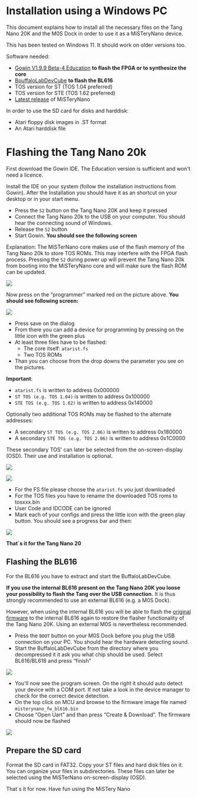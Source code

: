 # Installation using a Windows PC

This document explains how to install all the necessary files on the
Tang Nano 20K and the M0S Dock in order to use it as a MiSTeryNano
device.

This has been tested on Windows 11. It should work on older versions too.

Software needed:

  - [Gowin V1.9.9 Beta-4 Education](https://www.gowinsemi.com/en/support/home/) **to flash the FPGA or to synthesize the core**
  - [BouffaloLabDevCube](https://dev.bouffalolab.com/download) **to flash the BL616**
  - TOS version for ST (TOS 1.04 preferred)
  - TOS version for STE (TOS 1.62 preferred)
  - [Latest release](https://github.com/harbaum/MiSTeryNano/releases/latest) of MiSTeryNano

In order to use the SD card for disks and harddisk:

  - Atari floppy disk images in .ST format
  - An Atari harddisk file

# Flashing the Tang Nano 20k

First download the Gowin IDE. The Education version is sufficient and
won't need a licence.

Install the IDE on your system (follow the installation instructions
from Gowin).  After the Installation you should have it as an shortcut
on your desktop or in your start menu.

 - Press the ```S2``` button on the Tang Nano 20K and keep it pressed
 - Connect the Tang Nano 20k to the USB on your computer. You should hear the connecting sound of Windows.
 - Release the ```S2``` button
 - Start Gowin. **You should see the following screen**

Explanation: The MiSTerNano core makes use of the flash memory of the
Tang Nano 20k to store TOS ROMs. This may interfere with the FPGA
flash process. Pressing the ```S2``` during power up will prevent the
Tang Nano 20k from booting into the MiSTeryNano core and will make sure
the flash ROM can be updated.

![](https://github.com/harbaum/MiSTeryNano/blob/main/images/gowin1.jpg)

Now press on the “programmer” marked red on the picture above. **You
should see following screen:**

![](https://github.com/harbaum/MiSTeryNano/blob/main/images/device.png)

-   Press save on the dialog
-   From there you can add a device for programming by pressing on the little
    icon with the green plus
-   At least three files have to be flashed:
    - The core itself: ```atarist.fs```
    - Two TOS ROMs
-   Than you can choose from the drop downs the parameter you see on the
    pictures.

**Important**:

  - ```atarist.fs``` is written to address 0x000000
  - ```ST TOS (e.g. TOS 1.04)``` is written to address 0x100000
  - ```STE TOS (e.g. TOS 1.62)``` is written to address 0x140000

Optionally two additional TOS ROMs may be flashed to the alternate
addresses:

  - A secondary ```ST TOS (e.g. TOS 2.06)``` is written to address 0x180000
  - A secondary ```STE TOS (e.g. TOS 2.06)``` is written to address 0x1C0000

These secondary TOS' can later be selected from the on-screen-display (OSD).
Their use and installation is optional.

![](https://github.com/harbaum/MiSTeryNano/blob/main/images/flash_tos_104.png)

![](https://github.com/harbaum/MiSTeryNano/blob/main/images/flash_tos_206.png)

  - For the FS file please choose the ```atarist.fs``` you just downloaded
  - For the TOS files you have to rename the downloaded TOS roms to tosxxx.bin
  - User Code and IDCODE can be ignored
  - Mark each of your configs and press the little icon with the green play
    button. You should see a progress bar and then:

![](https://github.com/harbaum/MiSTeryNano/blob/main/images/flash_success.png)

**That´s it for the Tang Nano 20**

## Flashing the BL616

For the BL616 you have to extract and start the BuffaloLabDevCube. 

**If you use the internal BL616 present on the Tang Nano 20K you loose
your possibility to flash the Tang over the USB connection.** It is thus
strongly recommended to use an external BL616 (e.g. a M0S Dock).

However, when using the internal BL616 you will be able to flash the
[original firmware](https://github.com/harbaum/MiSTeryNano/tree/main/bl616/friend_20k)
to the internal BL616 again to restore the flasher functionality of
the Tang Nano 20K. Using an external M0S is nevertheless recommended.

-   Press the ```BOOT``` button on your M0S Dock before you plug the USB connection
    on your PC. You should hear the hardware detecting sound.
-   Start the BuffaloLabDevCube from the directory where you decompressed it it
    ask you what chip should be used. Select BL616/BL618 and press “finish”

![](https://github.com/harbaum/MiSTeryNano/blob/main/images/buffstart.png)

- You'll now see the program screen. On the right it should auto detect your
  device with a COM port. If not take a look in the device manager to check for
  the correct device detection.
- On the top click on MCU and browse to the firmware image file named
  ```misterynano_fw_bl616.bin```
- Choose “Open Uart” and than press “Create & Download”. The firmware should now be
  flashed

![](https://github.com/harbaum/MiSTeryNano/blob/main/images/bufffinish.png)

## Prepare the SD card

Format the SD card in FAT32. Copy your ST files and hard disk files on
it. You can organize your files in subdirectories. These files can later
be selected using the MiSTerNano on-screen-display (OSD).

That´s it for now. Have fun using the MiSTery Nano
